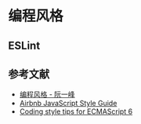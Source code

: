 # 编程风格

## ESLint

## 参考文献
- [编程风格 - 阮一峰](http://es6.ruanyifeng.com/#docs/style)
- [Airbnb JavaScript Style Guide](https://github.com/airbnb/javascript)
- [Coding style tips for ECMAScript 6](http://exploringjs.com/es6/ch_coding-style.html)